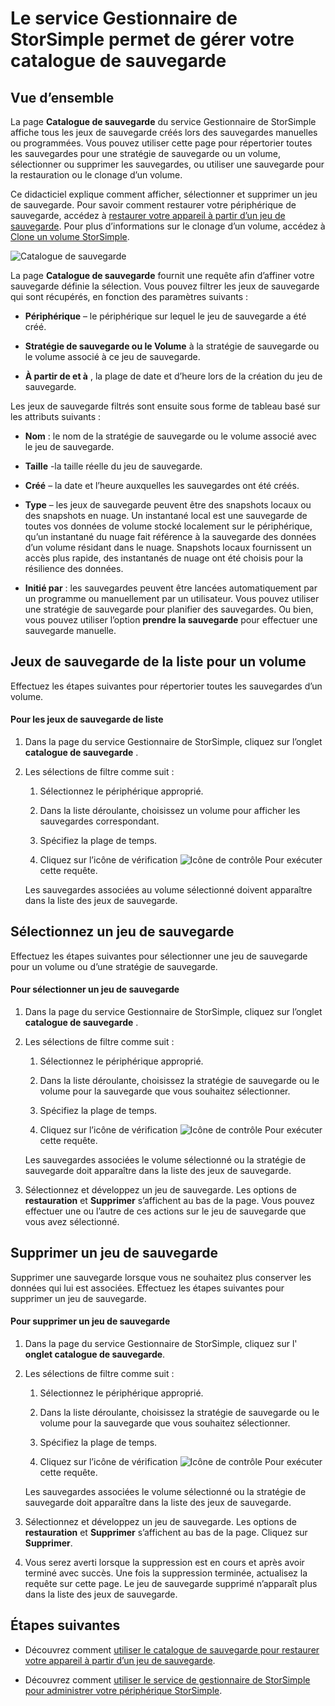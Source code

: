 <properties 
   pageTitle="Gérer votre catalogue de sauvegarde StorSimple | Microsoft Azure"
   description="Explique comment utiliser la page de catalogue de sauvegarde du service Gestionnaire de StorSimple à la liste, sélectionner et supprimer des jeux de sauvegarde d’un volume."
   services="storsimple"
   documentationCenter="NA"
   authors="SharS"
   manager="carmonm"
   editor="" />
<tags 
   ms.service="storsimple"
   ms.devlang="NA"
   ms.topic="article"
   ms.tgt_pltfrm="NA"
   ms.workload="TBD"
   ms.date="04/28/2016"
   ms.author="v-sharos" />

# <a name="use-the-storsimple-manager-service-to-manage-your-backup-catalog"></a>Le service Gestionnaire de StorSimple permet de gérer votre catalogue de sauvegarde

## <a name="overview"></a>Vue d’ensemble

La page **Catalogue de sauvegarde** du service Gestionnaire de StorSimple affiche tous les jeux de sauvegarde créés lors des sauvegardes manuelles ou programmées. Vous pouvez utiliser cette page pour répertorier toutes les sauvegardes pour une stratégie de sauvegarde ou un volume, sélectionner ou supprimer les sauvegardes, ou utiliser une sauvegarde pour la restauration ou le clonage d’un volume.

Ce didacticiel explique comment afficher, sélectionner et supprimer un jeu de sauvegarde. Pour savoir comment restaurer votre périphérique de sauvegarde, accédez à [restaurer votre appareil à partir d’un jeu de sauvegarde](storsimple-restore-from-backup-set.md). Pour plus d’informations sur le clonage d’un volume, accédez à [Clone un volume StorSimple](storsimple-clone-volume.md).

![Catalogue de sauvegarde](./media/storsimple-manage-backup-catalog/backupcatalog.png) 

La page **Catalogue de sauvegarde** fournit une requête afin d’affiner votre sauvegarde définie la sélection. Vous pouvez filtrer les jeux de sauvegarde qui sont récupérés, en fonction des paramètres suivants :

- **Périphérique** – le périphérique sur lequel le jeu de sauvegarde a été créé.

- **Stratégie de sauvegarde ou le Volume** à la stratégie de sauvegarde ou le volume associé à ce jeu de sauvegarde.

- **À partir de et à** , la plage de date et d’heure lors de la création du jeu de sauvegarde.

Les jeux de sauvegarde filtrés sont ensuite sous forme de tableau basé sur les attributs suivants :

- **Nom** : le nom de la stratégie de sauvegarde ou le volume associé avec le jeu de sauvegarde.

- **Taille** -la taille réelle du jeu de sauvegarde.

- **Créé** – la date et l’heure auxquelles les sauvegardes ont été créés. 

- **Type** – les jeux de sauvegarde peuvent être des snapshots locaux ou des snapshots en nuage. Un instantané local est une sauvegarde de toutes vos données de volume stocké localement sur le périphérique, qu’un instantané du nuage fait référence à la sauvegarde des données d’un volume résidant dans le nuage. Snapshots locaux fournissent un accès plus rapide, des instantanés de nuage ont été choisis pour la résilience des données.

- **Initié par** : les sauvegardes peuvent être lancées automatiquement par un programme ou manuellement par un utilisateur. Vous pouvez utiliser une stratégie de sauvegarde pour planifier des sauvegardes. Ou bien, vous pouvez utiliser l’option **prendre la sauvegarde** pour effectuer une sauvegarde manuelle.

## <a name="list-backup-sets-for-a-volume"></a>Jeux de sauvegarde de la liste pour un volume
 
Effectuez les étapes suivantes pour répertorier toutes les sauvegardes d’un volume.

#### <a name="to-list-backup-sets"></a>Pour les jeux de sauvegarde de liste

1. Dans la page du service Gestionnaire de StorSimple, cliquez sur l’onglet **catalogue de sauvegarde** .

2. Les sélections de filtre comme suit :

    1. Sélectionnez le périphérique approprié.

    2. Dans la liste déroulante, choisissez un volume pour afficher les sauvegardes correspondant.

    3. Spécifiez la plage de temps.

    4. Cliquez sur l’icône de vérification ![Icône de contrôle](./media/storsimple-manage-backup-catalog/HCS_CheckIcon.png) Pour exécuter cette requête.
 
    Les sauvegardes associées au volume sélectionné doivent apparaître dans la liste des jeux de sauvegarde.

## <a name="select-a-backup-set"></a>Sélectionnez un jeu de sauvegarde

Effectuez les étapes suivantes pour sélectionner une jeu de sauvegarde pour un volume ou d’une stratégie de sauvegarde.

#### <a name="to-select-a-backup-set"></a>Pour sélectionner un jeu de sauvegarde

1. Dans la page du service Gestionnaire de StorSimple, cliquez sur l’onglet **catalogue de sauvegarde** .

2. Les sélections de filtre comme suit :

    1. Sélectionnez le périphérique approprié.

    2. Dans la liste déroulante, choisissez la stratégie de sauvegarde ou le volume pour la sauvegarde que vous souhaitez sélectionner.

    3. Spécifiez la plage de temps.

    4. Cliquez sur l’icône de vérification ![Icône de contrôle](./media/storsimple-manage-backup-catalog/HCS_CheckIcon.png) Pour exécuter cette requête.

    Les sauvegardes associées le volume sélectionné ou la stratégie de sauvegarde doit apparaître dans la liste des jeux de sauvegarde.

3. Sélectionnez et développez un jeu de sauvegarde. Les options de **restauration** et **Supprimer** s’affichent au bas de la page. Vous pouvez effectuer une ou l’autre de ces actions sur le jeu de sauvegarde que vous avez sélectionné.

## <a name="delete-a-backup-set"></a>Supprimer un jeu de sauvegarde

Supprimer une sauvegarde lorsque vous ne souhaitez plus conserver les données qui lui est associées. Effectuez les étapes suivantes pour supprimer un jeu de sauvegarde.

#### <a name="to-delete-a-backup-set"></a>Pour supprimer un jeu de sauvegarde

1. Dans la page du service Gestionnaire de StorSimple, cliquez sur l' **onglet catalogue de sauvegarde**.

2. Les sélections de filtre comme suit :

    1. Sélectionnez le périphérique approprié.

    2. Dans la liste déroulante, choisissez la stratégie de sauvegarde ou le volume pour la sauvegarde que vous souhaitez sélectionner.

    3. Spécifiez la plage de temps.

    4. Cliquez sur l’icône de vérification ![Icône de contrôle](./media/storsimple-manage-backup-catalog/HCS_CheckIcon.png) Pour exécuter cette requête.

    Les sauvegardes associées le volume sélectionné ou la stratégie de sauvegarde doit apparaître dans la liste des jeux de sauvegarde.

3. Sélectionnez et développez un jeu de sauvegarde. Les options de **restauration** et **Supprimer** s’affichent au bas de la page. Cliquez sur **Supprimer**.

4. Vous serez averti lorsque la suppression est en cours et après avoir terminé avec succès. Une fois la suppression terminée, actualisez la requête sur cette page. Le jeu de sauvegarde supprimé n’apparaît plus dans la liste des jeux de sauvegarde.

## <a name="next-steps"></a>Étapes suivantes

- Découvrez comment [utiliser le catalogue de sauvegarde pour restaurer votre appareil à partir d’un jeu de sauvegarde](storsimple-restore-from-backup-set.md).

- Découvrez comment [utiliser le service de gestionnaire de StorSimple pour administrer votre périphérique StorSimple](storsimple-manager-service-administration.md).
